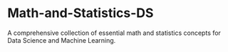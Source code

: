 # Math-and-Statistics-DS
A comprehensive collection of essential math and statistics concepts for Data Science and Machine Learning.

